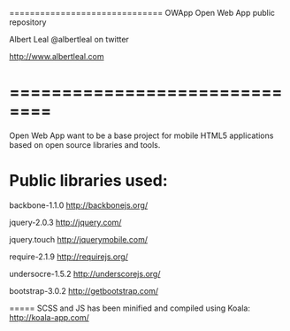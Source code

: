 ==============================
OWApp
Open Web App public repository

Albert Leal 
@albertleal on twitter

http://www.albertleal.com

==============================
==============================

Open Web App want to be a base project for mobile HTML5 applications based on open source libraries and tools.


Public libraries used:
==============================
backbone-1.1.0
http://backbonejs.org/

jquery-2.0.3
http://jquery.com/

jquery.touch
http://jquerymobile.com/

require-2.1.9
http://requirejs.org/

undersocre-1.5.2
http://underscorejs.org/

bootstrap-3.0.2
http://getbootstrap.com/

=====
SCSS and JS has been minified and compiled using Koala:
http://koala-app.com/
